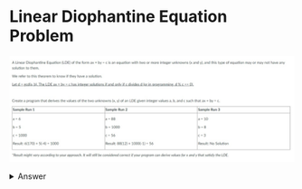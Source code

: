 # Linear Diophantine Equation Problem
![lde problem specs](ldeproblem.jpg "lde problem specs")

<details>
<summary>Answer</summary>
<br>

``` c
#include<stdio.h>
int gcd(int a, int b){
	int i;
	if(a > b){
		i = a;
	} else {
		i = b;
	}
	while(i != 1 && (a % i != 0 || b % i != 0)){
		i--;
	}
	return i;
}

void getXandY(int a, int b, int c, int* x, int* y){
	*x = 1;
	*y = -1;
	while(a * (*x) < c){
		(*x)++;
	}
	while(a * (*x) + b *(*y) != c){
		if(a * (*x) + b *(*y) < 0) {
			(*x)++;
			(*y) = -1;
		} else {
			(*y)--;
		}
	}
}
int main(){
	int a, b, c, x, y;
		a = 6;
		b = 9;
		c = 99;
	if(c % gcd(a, b) == 0){
		getXandY(a,b,c, &x, &y);
		printf("%d(%d) + %d(%d) = %d", a, x, b, y, c);
	} else {
		printf("No solution");
	}
	return 0;
}
```

</details>